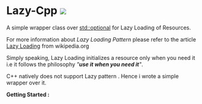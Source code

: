 # Lazy-Cpp <img src="https://ci.appveyor.com/api/projects/status/1d72j81xsaa9nwrt?svg=true">
A simple wrapper class over [std::optional](https://www.bfilipek.com/2018/05/using-optional.html) for Lazy Loading of Resources.

For more information about *Lazy Loading Pattern* please refer to the article [Lazy Loading](https://en.wikipedia.org/wiki/Lazy_loading) from wikipedia.org

Simply speaking, Lazy Loading initializes a resource only when you need it i.e it follows the philosophy *"**use it when you need it**"*. 

C++ natively does not support Lazy pattern . Hence i wrote a simple wrapper over it.

**Getting Started :**
<!--stackedit_data:
eyJoaXN0b3J5IjpbLTkzNTIxNjM0MSwtNTQ0OTM1NTU5XX0=
-->
